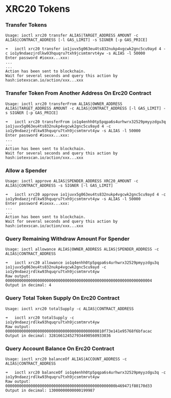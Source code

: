 # XRC20 Tokens

### Transfer Tokens <a id="transfer-token-on-erc20-contract"></a>

`Usage: ioctl xrc20 transfer ALIAS|TARGET_ADDRESS AMOUNT -c ALIAS|CONTRACT_ADDRESS [-l GAS_LIMIT] -s SIGNER [-p GAS_PRICE]`

```text
➜   ioctl xrc20 transfer io1juvx5g063eu4ts832nukp4vgcwk2gnc5cu9ayd 4 -c io1y9ndaezjrdlkw93hquqru7txh9jcsmtmrvt4yw -s ALIAS -l 50000
Enter password #ioxxx...xxx:
...
...
Action has been sent to blockchain.
Wait for several seconds and query this action by hash:iotexscan.io/action/xxx...xxx
```

### Transfer Token From Another Address On Erc20 Contract <a id="transfer-token-from-another-address-on-erc20-contract"></a>

`Usage: ioctl xrc20 transferFrom ALIAS|OWNER_ADDRESS ALIAS|TARGET_ADDRESS AMOUNT -c ALIAS|CONTRACT_ADDRESS [-l GAS_LIMIT] -s SIGNER [-p GAS_PRICE]`

```text
➜   ioctl xrc20 transferFrom io1q4enhh0tp5pqpa6s4urhwrx32529pmyyzdgu3q io1juvx5g063eu4ts832nukp4vgcwk2gnc5cu9ayd 4 -c io1y9ndaezjrdlkw93hquqru7txh9jcsmtmrvt4yw -s ALIAS -l 50000
Enter password #ioxxx...xxx:
...
...
Action has been sent to blockchain.
Wait for several seconds and query this action by hash:iotexscan.io/action/xxx...xxx
```

### Allow a Spender <a id="allow-spender-withdraw-from-account-with-limitation"></a>

`Usage: ioctl approve ALIAS|SPENDER_ADDRESS XRC20_AMOUNT -c ALIAS|CONTRACT_ADDRESS -s SIGNER [-l GAS_LIMIT]`

```text
➜   ioctl xrc20 approve io1juvx5g063eu4ts832nukp4vgcwk2gnc5cu9ayd 4 -c io1y9ndaezjrdlkw93hquqru7txh9jcsmtmrvt4yw -s ALIAS -l 50000
Enter password #ioxxx...xxx:
...
...
Action has been sent to blockchain.
Wait for several seconds and query this action by hash:iotexscan.io/action/xxx...xxx

```

### Query Remaining Withdraw Amount For Spender <a id="query-remaining-withdraw-amount-for-spender"></a>

`Usage: ioctl allowance ALIAS|OWNER_ADDRESS ALIAS|SPENDER_ADDRESS -c ALIAS|CONTRACT_ADDRESS`

```text
➜   ioctl xrc20 allowance io1q4enhh0tp5pqpa6s4urhwrx32529pmyyzdgu3q io1juvx5g063eu4ts832nukp4vgcwk2gnc5cu9ayd -c io1y9ndaezjrdlkw93hquqru7txh9jcsmtmrvt4yw
Raw output: 0000000000000000000000000000000000000000000000000000000000000004
Output in decimal: 4
```

### Query Total Token Supply On Erc20 Contract <a id="query-total-token-supply-on-erc20-contract"></a>

`Usage: ioctl xrc20 totalSupply -c ALIAS|CONTRACT_ADDRESS`

```text
➜   ioctl xrc20 totalSupply -c io1y9ndaezjrdlkw93hquqru7txh9jcsmtmrvt4yw
Raw output: 0000000000000000000000000000000000000000010f73e141e95768f6bfacac
Output in decimal: 328166124527934490560933036
```

### Query Account Balance On Erc20 Contract

`Usage: ioctl xrc20 balanceOf ALIAS|ACCOUNT_ADDRESS -c ALIAS|CONTRACT_ADDRESS`

```text
➜   ioctl xrc20 balanceOf io1q4enhh0tp5pqpa6s4urhwrx32529pmyyzdgu3q -c io1y9ndaezjrdlkw93hquqru7txh9jcsmtmrvt4yw
Raw output: 000000000000000000000000000000000000000000000000b469471f80170d33
Output in decimal: 13000000000000199987
```

